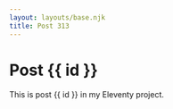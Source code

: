 ```yaml
---
layout: layouts/base.njk
title: Post 313
---
```


# Post {{ id }}

This is post {{ id }} in my Eleventy project.
